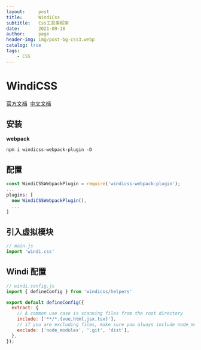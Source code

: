 ```yaml
---
layout:     post
title:      WindiCss
subtitle:   Css工具类框架
date:       2021-09-18
author:     page
header-img: img/post-bg-css3.webp
catalog: true
tags:
    - CSS
---
```


# WindiCSS

[官方文档](https://windicss.org/)  [中文文档](https://cn.windicss.org/)

## 安装

**webpack**

```
npm i windicss-webpack-plugin -D
```

## 配置

```js
const WindiCSSWebpackPlugin = require('windicss-webpack-plugin');
...
plugins: [
  new WindiCSSWebpackPlugin(),
  ...
]
```

## 引入虚拟模块

```js
// main.js
import 'windi.css'
```

## Windi 配置

```js
// windi.config.js
import { defineConfig } from 'windicss/helpers'

export default defineConfig({
  extract: {
    // A common use case is scanning files from the root directory
    include: ['**/*.{vue,html,jsx,tsx}'],
    // if you are excluding files, make sure you always include node_modules and .git
    exclude: ['node_modules', '.git', 'dist'],
  },
});
```
